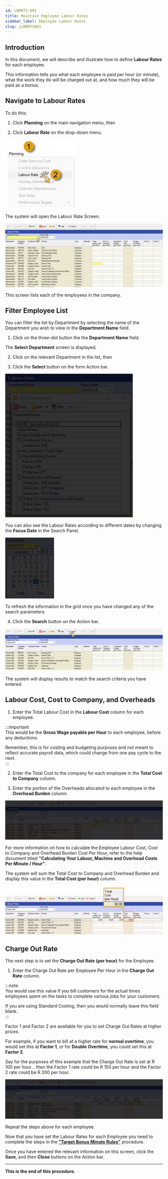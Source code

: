 ```yaml
---
id: LBRRTS-001
title: Maintain Employee Labour Rates
sidebar_label: Employee Labour Rates
slug: /LBRRTS001
---
```


## Introduction  

In this document, we will describe and illustrate how to define **Labour Rates** for each employee.  

This information tells you what each employee is paid per hour (or minute), what the work they do will be charged out at, and how much they will be paid as a bonus.  

## Navigate to Labour Rates  

To do this:  
1.  Click **Planning** on the main navigation menu, then  

2.  Click **Labour Rate** on the drop-down menu.  

![](../static/img/docs/LBRRTS-001/image01.png)  

The system will open the Labour Rate Screen.  

![](../static/img/docs/LBRRTS-001/image02.png)  

This screen lists each of the employees in the company.  

## Filter Employee List  
  
You can filter the list by Department by selecting the name of the Department you wish to view in the **Department Name** field.  

1.  Click on the three-dot button the the **Department Name** field.  

The **Select Department** screen is displayed.  

2.  Click on the relevant Department in the list, then  

3.  Click the **Select** button on the form Action bar.  

![](../static/img/docs/LBRRTS-001/select-dept.gif)  

You can also see the Labour Rates according to different dates by changing the **Focus Date** in the Search Panel.  

![](../static/img/docs/LBRRTS-001/focus-date.gif)  

To refresh the information in the grid once you have changed any of the search parameters:  

4.  Click the **Search** button on the Action bar.  

![](../static/img/docs/LBRRTS-001/image03.png)  

The system will display results to match the search criteria you have entered.  

## Labour Cost, Cost to Company, and Overheads  

1.  Enter the Total Labour Cost in the **Labour Cost** column for each employee.  

:::important  
This would be the **Gross Wage payable per Hour** to each employee, before any deductions.  

Remember, this is for costing and budgeting purposes and not meant to reflect accurate payroll data, which could change from one pay cycle to the next.  
:::  

2.  Enter the Total Cost to the company for each employee in the **Total Cost to Company** column.  

3.  Enter the portion of the Overheads allocated to each employee in the **Overhead Burden** column.  

![](../static/img/docs/LBRRTS-001/labour-rate-01.gif)  

For more information on how to calculate the Employee Labour Cost, Cost to Company and Overhead Burden Cost Per Hour, refer to the help document titled **"Calculating Your Labour, Machine and Overhead Costs Per Minute / Hour”**.  

The system will sum the Total Cost to Company and Overhead Burden and display this value in the **Total Cost (per hour)** column.  

![](../static/img/docs/LBRRTS-001/image04.png)  


## Charge Out Rate  

The next step is to set the **Charge Out Rate (per hour)** for the Employee.  

1.  Enter the Charge Out Rate per Employee Per Hour in the **Charge Out Rate** column.  

:::note  
You would use this value if you bill customers for the actual times employees spent on the tasks to complete various jobs for your customers.  

If you are using Standard Costing, then you would normally leave this field blank.  
:::  

Factor 1 and Factor 2 are available for you to set Charge Out Rates at higher prices.  

For example, if you want to bill at a higher rate for **normal overtime**, you would set this at **Factor 1**, or for **Double Overtime**, you could set this at **Factor 2**.  

Say for the purposes of this example that the Charge Out Rate is set at R 100 per hour... then the Factor 1 rate could be R 150 per hour and the Factor 2 rate could be R 200 per hour.  

![](../static/img/docs/LBRRTS-001/labour-rate-02.gif)  

Repeat the steps above for each employee.  

Now that you have set the Labour Rates for each Employee you need to complete the steps in the **["Target Bonus Minute Rules"](https://sense-i.co/docs/BONUSRULE01)** procedure.  

Once you have entered the relevant information on this screen, click the **Save**, and then **Close** buttons on the Action bar.
___
**This is the end of this procedure.**
